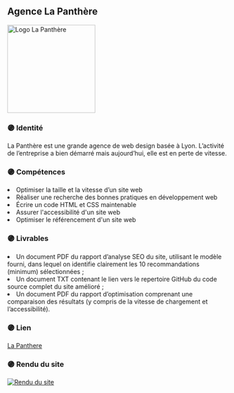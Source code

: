 <h2>Agence La Panthère</h2>

<img src="https://rafaeladev.github.io/OPCLapanthere/img/logo.png" alt="Logo La Panthère" style="width:200px;">

<h3>🟣 Identité</h3>

<p>La Panthère est une grande agence de web design basée à Lyon. L’activité de l’entreprise a bien démarré mais aujourd’hui, elle est en perte de vitesse.</p>



<h3>🟣 Compétences</h3>

<li>Optimiser la taille et la vitesse d’un site web</li>

<li>Réaliser une recherche des bonnes pratiques en développement web</li>

<li>Écrire un code HTML et CSS maintenable</li>

<li>Assurer l'accessibilité d'un site web</li>

<li>Optimiser le référencement d'un site web</li>


<h3>🟣 Livrables</h3>

<li>Un document PDF du rapport d’analyse SEO du site, utilisant le modèle fourni, dans lequel on identifie clairement les 10 recommandations (minimum) sélectionnées ;</li>
<li>Un document TXT contenant le lien vers le repertoire GitHub du code source complet du site amélioré ;</li>
<li>Un document PDF du rapport d’optimisation comprenant une comparaison des résultats (y compris de la vitesse de chargement et l’accessibilité).</li>


<h3>🟣 Lien</h3>

<a href="https://rafaeladev.github.io/OPCLapanthere/" target="_blank">La Panthere</a>


<h3>🟣 Rendu du site</h3>

<a href="https://rafaeladev.github.io/OPCLapanthere/" target="_blank"><img src="https://zupimages.net/up/22/49/6m5z.jpg" alt="Rendu du site"></a>
